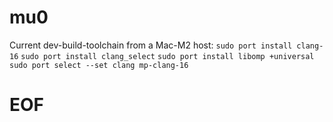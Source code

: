 # mu0

Current dev-build-toolchain from a Mac-M2 host:
`sudo port install clang-16`
`sudo port install clang_select`
`sudo port install libomp +universal`
`sudo port select --set clang mp-clang-16`

# EOF